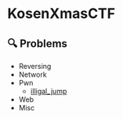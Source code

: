 # KosenXmasCTF
## 🔍 Problems
- Reversing
- Network
- Pwn
  - [illigal_jump](./illigal_jump)
- Web
- Misc
